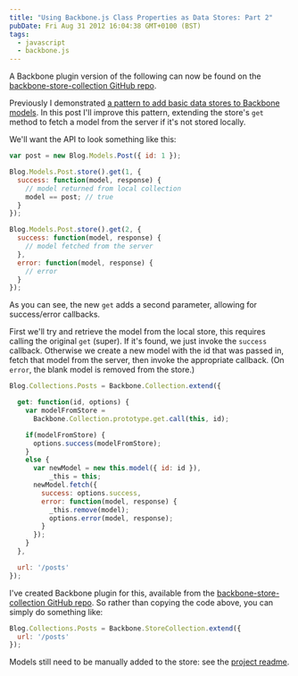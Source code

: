 ```yaml
---
title: "Using Backbone.js Class Properties as Data Stores: Part 2"
pubDate: Fri Aug 31 2012 16:04:38 GMT+0100 (BST)
tags:
  - javascript
  - backbone.js
---
```


<div class="alert">
<p>A Backbone plugin version of the following can now be found on the <a href="https://github.com/domchristie/backbone-store-collection">backbone-store-collection GitHub repo</a>.</p>
</div>

<p>Previously I demonstrated <a href="http://domchristie.co.uk/posts/31">a pattern to add basic data stores to Backbone models</a>. In this post I'll improve this pattern, extending the store's <code>get</code> method to fetch a model from the server if it's not stored locally.</p>

<p>We'll want the API to look something like this:</p>

```js
var post = new Blog.Models.Post({ id: 1 });

Blog.Models.Post.store().get(1, {
  success: function(model, response) {
    // model returned from local collection
    model == post; // true
  }
});

Blog.Models.Post.store().get(2, {
  success: function(model, response) {
    // model fetched from the server
  },
  error: function(model, response) {
    // error
  }
});
```

<p>As you can see, the new <code>get</code> adds a second parameter, allowing for success/error callbacks.</p>

<p>First we'll try and retrieve the model from the local store, this requires calling the original <code>get</code> (super). If it's found, we just invoke the <code>success</code> callback. Otherwise we create a new model with the id that was passed in, fetch that model from the server, then invoke the appropriate callback. (On <code>error</code>, the blank model is removed from the store.)</p>

```js
Blog.Collections.Posts = Backbone.Collection.extend({

  get: function(id, options) {
    var modelFromStore =
      Backbone.Collection.prototype.get.call(this, id);

    if(modelFromStore) {
      options.success(modelFromStore);
    }
    else {
      var newModel = new this.model({ id: id }),
          _this = this;
      newModel.fetch({
        success: options.success,
        error: function(model, response) {
          _this.remove(model);
          options.error(model, response);
        }
      });
    }
  },

  url: '/posts'
});
```

<p>I've created Backbone plugin for this, available from the <a href="https://github.com/domchristie/backbone-store-collection">backbone-store-collection GitHub repo</a>. So rather than copying the code above, you can simply do something like:</p>

```js
Blog.Collections.Posts = Backbone.StoreCollection.extend({
  url: '/posts'
});
```

<p>Models still need to be manually added to the store: see the <a href="https://github.com/domchristie/backbone-store-collection/blob/master/README.md">project readme</a>.</p>
